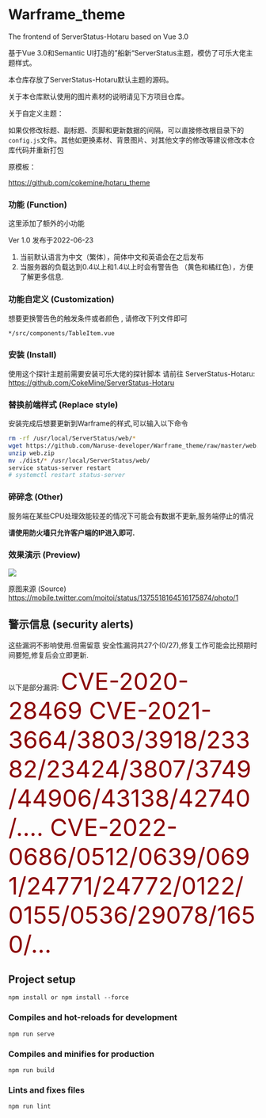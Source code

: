 # Warframe_theme

The frontend of ServerStatus-Hotaru based on Vue 3.0

基于Vue 3.0和Semantic UI打造的”船新“ServerStatus主题，模仿了可乐大佬主题样式。

本仓库存放了ServerStatus-Hotaru默认主题的源码。

关于本仓库默认使用的图片素材的说明请见下方项目仓库。

关于自定义主题：

如果仅修改标题、副标题、页脚和更新数据的间隔，可以直接修改根目录下的`config.js`文件。其他如更换素材、背景图片、对其他文字的修改等建议修改本仓库代码并重新打包

原模板：

https://github.com/cokemine/hotaru_theme

### 功能 (Function)

这里添加了额外的小功能

Ver 1.0 发布于2022-06-23

1. 当前默认语言为中文（繁体），简体中文和英语会在之后发布
2. 当服务器的负载达到0.4以上和1.4以上时会有警告色 （黄色和橘红色），方便了解更多信息.

### 功能自定义 (Customization)

想要更换警告色的触发条件或者颜色 , 请修改下列文件即可

```bash
*/src/components/TableItem.vue
```

### 安装 (Install)

使用这个探针主题前需要安装可乐大佬的探针脚本
请前往 ServerStatus-Hotaru: https://github.com/CokeMine/ServerStatus-Hotaru

### 替换前端样式 (Replace style)

安装完成后想要更新到Warframe的样式,可以输入以下命令

```bash
rm -rf /usr/local/ServerStatus/web/*
wget https://github.com/Naruse-developer/Warframe_theme/raw/master/web.zip
unzip web.zip
mv ./dist/* /usr/local/ServerStatus/web/
service status-server restart
# systemctl restart status-server
```

### 碎碎念 (Other)

服务端在某些CPU处理效能较差的情况下可能会有数据不更新,服务端停止的情况

**请使用防火墙只允许客户端的IP进入即可.**

### 效果演示 (Preview)

![](https://github.com/Naruse-developer/Warframe_theme/blob/master/demo/demo.png)

原图来源 (Source)
https://mobile.twitter.com/moitoi/status/1375518164516175874/photo/1

## 警示信息 (security alerts)

这些漏洞不影响使用.但需留意
安全性漏洞共27个(0/27),修复工作可能会比预期时间要短,修复后会立即更新.

以下是部分漏洞:
<font color=#8B0000 size=7>
    CVE-2020-28469
    CVE-2021-3664/3803/3918/23382/23424/3807/3749/44906/43138/42740/....
    CVE-2022-0686/0512/0639/0691/24771/24772/0122/0155/0536/29078/1650/...
</font>

## Project setup
```
npm install or npm install --force
```

### Compiles and hot-reloads for development
```
npm run serve
```

### Compiles and minifies for production
```
npm run build
```

### Lints and fixes files
```
npm run lint
```